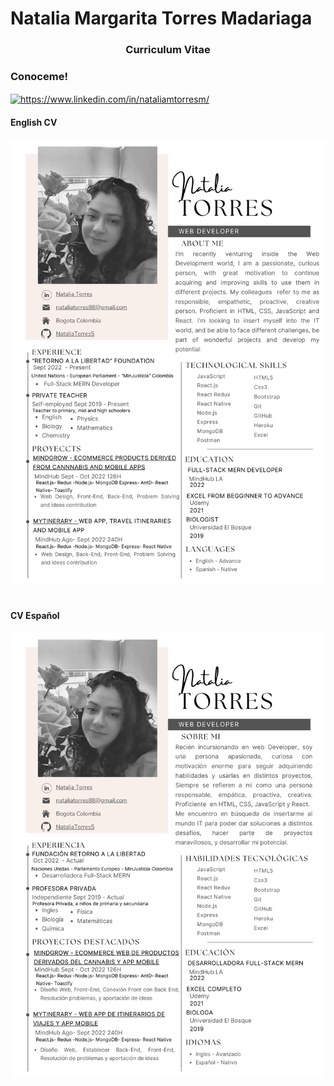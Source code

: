 # Natalia Margarita Torres Madariaga
<h3 align="center">Curriculum Vitae</h3>
<h3 align="left">Conoceme!</h3>
<p align="left">
<a href="https://www.linkedin.com/in/nataliamtorresm/" target="blank"><img align="center" src="https://raw.githubusercontent.com/rahuldkjain/github-profile-readme-generator/master/src/images/icons/Social/linked-in-alt.svg" alt="https://www.linkedin.com/in/nataliamtorresm/" height="30" width="40" Target="_blank" /></a>
</p>
<h4 align="left">English CV</h4>
<img  src='./NataliaTorresCVEnglish.png' with='100%'/>
<br></br>
<h4 align="left">CV Español</h4>
<img  src='./NataliaTorresCV.png' with='100%'/>
